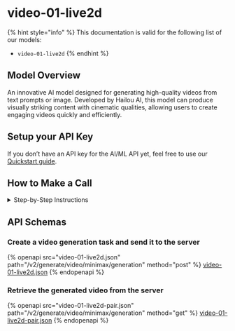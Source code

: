 # video-01-live2d

{% hint style="info" %}
This documentation is valid for the following list of our models:

* `video-01-live2d`
{% endhint %}

## Model Overview

An innovative AI model designed for generating high-quality videos from text prompts or image. Developed by Hailou AI, this model can produce visually striking content with cinematic qualities, allowing users to create engaging videos quickly and efficiently.

## Setup your API Key

If you don’t have an API key for the AI/ML API yet, feel free to use our [Quickstart guide](https://docs.aimlapi.com/quickstart/setting-up).

## How to Make a Call

<details>

<summary>Step-by-Step Instructions</summary>

Generating a video using this model involves sequentially calling two endpoints:&#x20;

* The first one is for creating and sending a video generation task to the server (returns a generation ID).
* The second one is for requesting the generated video from the server using the generation ID received from the first endpoint.&#x20;

Below, you can find two corresponding API schemas.

</details>

## API Schemas

### Create a video generation task and send it to the server

{% openapi src="video-01-live2d.json" path="/v2/generate/video/minimax/generation" method="post" %}
[video-01-live2d.json](video-01-live2d.json)
{% endopenapi %}

### Retrieve the generated video from the server

{% openapi src="video-01-live2d-pair.json" path="/v2/generate/video/minimax/generation" method="get" %}
[video-01-live2d-pair.json](video-01-live2d-pair.json)
{% endopenapi %}
